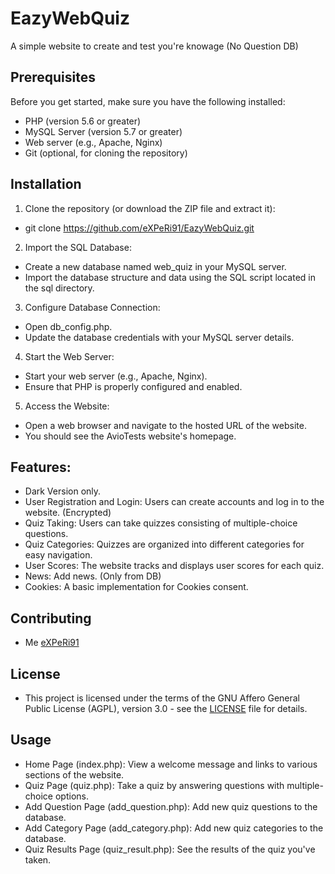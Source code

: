 # EazyWebQuiz
A simple website to create and test you're knowage (No Question DB)

## Prerequisites

Before you get started, make sure you have the following installed:

- PHP (version 5.6 or greater)
- MySQL Server (version 5.7 or greater)
- Web server (e.g., Apache, Nginx)
- Git (optional, for cloning the repository)

## Installation

1. Clone the repository (or download the ZIP file and extract it):
- git clone https://github.com/eXPeRi91/EazyWebQuiz.git

2. Import the SQL Database:
- Create a new database named web_quiz in your MySQL server.
- Import the database structure and data using the SQL script located in the sql directory.

3. Configure Database Connection:
- Open db_config.php.
- Update the database credentials with your MySQL server details.

4. Start the Web Server:
- Start your web server (e.g., Apache, Nginx).
- Ensure that PHP is properly configured and enabled.

5. Access the Website:
- Open a web browser and navigate to the hosted URL of the website.
- You should see the AvioTests website's homepage.

## Features:

- Dark Version only.
- User Registration and Login: Users can create accounts and log in to the website. (Encrypted)
- Quiz Taking: Users can take quizzes consisting of multiple-choice questions.
- Quiz Categories: Quizzes are organized into different categories for easy navigation.
- User Scores: The website tracks and displays user scores for each quiz.
- News: Add news. (Only from DB)
- Cookies: A basic implementation for Cookies consent.

## Contributing
- Me [eXPeRi91](https://github.com/eXPeRi91)

## License

- This project is licensed under the terms of the GNU Affero General Public License (AGPL), version 3.0 - see the [LICENSE](https://github.com/eXPeRi91/EazyWebQuiz/blob/master/LICENSE) file for details.

## Usage

-    Home Page (index.php): View a welcome message and links to various sections of the website.
-    Quiz Page (quiz.php): Take a quiz by answering questions with multiple-choice options.
-    Add Question Page (add_question.php): Add new quiz questions to the database.
-    Add Category Page (add_category.php): Add new quiz categories to the database.
-    Quiz Results Page (quiz_result.php): See the results of the quiz you've taken.